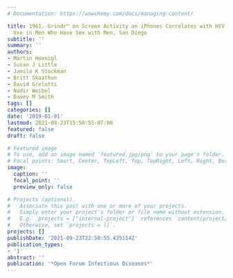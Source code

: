 ```yaml
---
# Documentation: https://wowchemy.com/docs/managing-content/

title: 1961. Grindr™ on Screen Activity on iPhones Correlates with HIV Risk and Substance
  Use in Men Who Have Sex with Men, San Diego
subtitle: ''
summary: ''
authors:
- Martin Hoenigl
- Susan J Little
- Jamila K Stockman
- Britt Skaathun
- David Grelotti
- Nadir Weibel
- Davey M Smith
tags: []
categories: []
date: '2019-01-01'
lastmod: 2021-09-23T15:50:55-07:00
featured: false
draft: false

# Featured image
# To use, add an image named `featured.jpg/png` to your page's folder.
# Focal points: Smart, Center, TopLeft, Top, TopRight, Left, Right, BottomLeft, Bottom, BottomRight.
image:
  caption: ''
  focal_point: ''
  preview_only: false

# Projects (optional).
#   Associate this post with one or more of your projects.
#   Simply enter your project's folder or file name without extension.
#   E.g. `projects = ["internal-project"]` references `content/project/deep-learning/index.md`.
#   Otherwise, set `projects = []`.
projects: []
publishDate: '2021-09-23T22:50:55.435114Z'
publication_types:
- '1'
abstract: ''
publication: '*Open Forum Infectious Diseases*'
---
```

